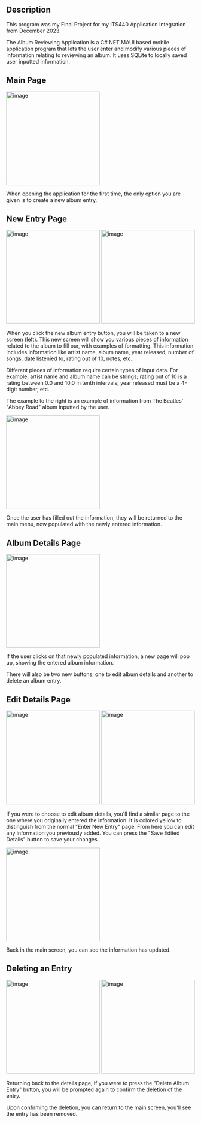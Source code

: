 Description
-----
This program was my Final Project for my ITS440 Application Integration from December 2023.

The Album Reviewing Application is a C#.NET MAUI based mobile application program that lets the user enter and modify various pieces of information relating to reviewing an album. It uses SQLite to locally saved user inputted information.

Main Page
-----
<img width="250" alt="image" src="https://github.com/user-attachments/assets/93e9eddc-7e5b-4668-8fbc-5bacb897c3d1">

When opening the application for the first time, the only option you are given is to create a new album entry. 

New Entry Page
-----
<img width="250" alt="image" src="https://github.com/user-attachments/assets/84c6be9d-4b7a-4bbb-93de-4e4d856f33af">
<img width="250" alt="image" src="https://github.com/user-attachments/assets/1e2b8a6b-215e-406b-83f5-854761c9e8c3">

When you click the new album entry button, you will be taken to a new screen (left). This new screen will show you various pieces of information related to the album to fill our, with examples of formatting. This information includes information like artist name, album name, year released, number of songs, date listenied to, rating out of 10, notes, etc..

Different pieces of information require certain types of input data. For example, artist name and album name can be strings; rating out of 10 is a rating between 0.0 and 10.0 in tenth intervals; year released must be a 4-digit number, etc.

The example to the right is an example of information from The Beatles' "Abbey Road" album inputted by the user.

<img width="250" alt="image" src="https://github.com/user-attachments/assets/3d419661-7781-43cb-b7b0-602692ca7043">

Once the user has filled out the information, they will be returned to the main menu, now populated with the newly entered information.

Album Details Page
-----
<img width="250" alt="image" src="https://github.com/user-attachments/assets/13c1e23a-10f0-404d-aa22-411f0b0662cb">

If the user clicks on that newly populated information, a new page will pop up, showing the entered album information.

There will also be two new buttons: one to edit album details and another to delete an album entry.

Edit Details Page
-----
<img width="250" alt="image" src="https://github.com/user-attachments/assets/0e1b6b80-3c8f-4693-8034-d5d8ee8da95c">
<img width="250" alt="image" src="https://github.com/user-attachments/assets/7e4867d2-f8b8-4ac8-961f-fd68fbe036ad">

If you were to choose to edit album details, you'll find a similar page to the one where you originally entered the information. It is colored yellow to distinguish from the normal "Enter New Entry" page. From here you can edit any information you previously added. You can press the "Save Edited Details" button to save your changes.

<img width="250" alt="image" src="https://github.com/user-attachments/assets/f391d8dc-2957-46c0-aebf-c4424cc6b821">

Back in the main screen, you can see the information has updated.

Deleting an Entry
-----
<img width="250" alt="image" src="https://github.com/user-attachments/assets/3ecf7971-d56b-4a90-bf8f-83b6d4de7046">
<img width="250" alt="image" src="https://github.com/user-attachments/assets/dc83bd90-7848-4a94-9c35-103b9719bf98">

Returning back to the details page, if you were to press the "Delete Album Entry" button, you will be prompted again to confirm the deletion of the entry.

Upon confirming the deletion, you can return to the main screen, you'll see the entry has been removed.
